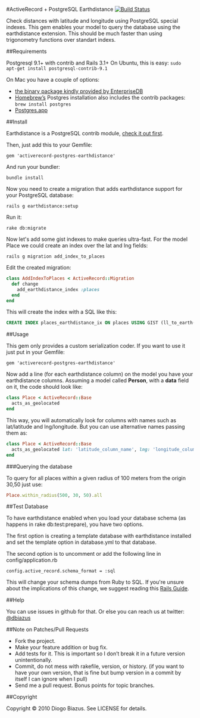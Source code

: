 #ActiveRecord + PostgreSQL Earthdistance [![Build Status](https://travis-ci.org/diogob/activerecord-postgres-earthdistance.png?branch=master)](https://travis-ci.org/diogob/activerecord-postgres-earthdistance) 

Check distances with latitude and longitude using PostgreSQL special indexes.
This gem enables your model to query the database using the earthdistance extension. This should be much faster than using trigonometry functions over standart indexs.

##Requirements

Postgresql 9.1+ with contrib and Rails 3.1+
On Ubuntu, this is easy: `sudo apt-get install postgresql-contrib-9.1`

On Mac you have a couple of options:

* [the binary package kindly provided by EnterpriseDB](http://www.enterprisedb.com/products-services-training/pgdownload#osx)
* [Homebrew’s](https://github.com/mxcl/homebrew) Postgres installation also includes the contrib packages: `brew install postgres`
* [Postgres.app](http://postgresapp.com/)

##Install


Earthdistance is a PostgreSQL contrib module, [check it out first](http://www.postgresql.org/docs/9.2/static/earthdistance.html).

Then, just add this to your Gemfile:

`gem 'activerecord-postgres-earthdistance'`

And run your bundler:

`bundle install`

Now you need to create a migration that adds earthdistance support for your
PostgreSQL database:

`rails g earthdistance:setup`

Run it:

`rake db:migrate`

Now let's add some gist indexes to make queries ultra-fast.
For the model Place we could create an index over the lat and lng fields:

`rails g migration add_index_to_places`

Edit the created migration:

```ruby
class AddIndexToPlaces < ActiveRecord::Migration
  def change
    add_earthdistance_index :places
  end 
end
```

This will create the index with a SQL like this:
```sql
CREATE INDEX places_earthdistance_ix ON places USING GIST (ll_to_earth(lat, lng));
```

##Usage

This gem only provides a custom serialization coder.
If you want to use it just put in your Gemfile:

    gem 'activerecord-postgres-earthdistance'

Now add a line (for each earthdistance column) on the model you have your earthdistance columns.
Assuming a model called **Person**, with a **data** field on it, the
code should look like:

```ruby
class Place < ActiveRecord::Base
  acts_as_geolocated
end
```

This way, you will automatically look for columns with names such as lat/latitude and lng/longitude.
But you can use alternative names passing them as:

```ruby
class Place < ActiveRecord::Base
  acts_as_geolocated lat: 'latitude_column_name', lng: 'longitude_column_name'
end
```

###Querying the database

To query for all places within a given radius of 100 meters from the origin 30,50 just use:
```ruby
Place.within_radius(500, 30, 50).all
```

##Test Database

To have earthdistance enabled when you load your database schema (as happens in rake db:test:prepare), you
have two options.

The first option is creating a template database with earthdistance installed and set the template option
in database.yml to that database.

The second option is to uncomment or add the following line in config/application.rb

    config.active_record.schema_format = :sql

This will change your schema dumps from Ruby to SQL. If you're
unsure about the implications of this change, we suggest reading this
[Rails Guide](http://guides.rubyonrails.org/migrations.html#schema-dumping-and-you).

##Help

You can use issues in github for that. Or else you can reach us at
twitter: [@dbiazus](https://twitter.com/#!/dbiazus) 

##Note on Patches/Pull Requests


* Fork the project.
* Make your feature addition or bug fix.
* Add tests for it. This is important so I don’t break it in a future version unintentionally.
* Commit, do not mess with rakefile, version, or history.  (if you want to have your own version, that is fine but bump version in a commit by itself I can ignore when I pull)
* Send me a pull request. Bonus points for topic branches.

##Copyright

Copyright © 2010 Diogo Biazus. See LICENSE for details.
